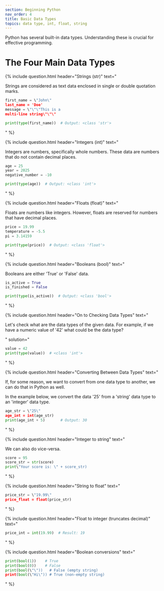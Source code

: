 ```yaml
---
section: Beginning Python
nav_order: 4
title: Basic Data Types
topics: data type, int, float, string
---
```


Python has several built-in data types. Understanding these is crucial for effective programming.

# **The Four Main Data Types**

{% include question.html header="Strings (str)" text="

Strings are considered as text data enclosed in single or double quotation marks.

```python
first_name = \"John\"
last_name = 'Doe'
message = \"\"\"This is a
multi-line string\"\"\"

print(type(first_name))  # Output: <class 'str'>
```
" %}

{% include question.html header="Integers (int)" text="

Integers are numbers, specifically whole numbers. These data are numbers that do not contain decimal places.

```python
age = 25
year = 2025
negative_number = -10

print(type(age))  # Output: <class 'int'>
```
" %}

{% include question.html header="Floats (float)" text="

Floats are numbers like integers. However, floats are reserved for numbers that have decimal places.

```python
price = 19.99
temperature = -5.5
pi = 3.14159

print(type(price))  # Output: <class 'float'>
```
" %}

{% include question.html header="Booleans (bool)" text="

Booleans are either 'True' or 'False' data.

```python
is_active = True
is_finished = False

print(type(is_active))  # Output: <class 'bool'>
```
" %}

{% include question.html header="On to Checking Data Types" text="

Let's check what are the data types of the given data. For example, if we have a numeric value of '42' what could be the data type?

" solution="
```python
value = 42
print(type(value))  # <class 'int'>
```
" %}

{% include question.html header="Converting Between Data Types" text="

If, for some reason, we want to convert from one data type to another, we can do that in Python as well.

In the example below, we convert the data '25' from a 'string' data type to an 'integer' data type.

```python
age_str = \"25\"
age_int = int(age_str)
print(age_int + 5)       # Output: 30
```
" %}

{% include question.html header="Integer to string" text="

We can also do vice-versa.

```python
score = 95
score_str = str(score)
print\"Your score is: \" + score_str)
```
" %}

{% include question.html header="String to float" text="
```python
price_str = \"19.99\"
price_float = float(price_str)
```
" %}

{% include question.html header="Float to integer (truncates decimal)" text="
```python
price_int = int(19.99)  # Result: 19
```
" %}

{% include question.html header="Boolean conversions" text="
```python
print(bool(1))    # True
print(bool(0))    # False
print(bool(\"\"))   # False (empty string)
print(bool(\"Hi\")) # True (non-empty string)
```
" %}

